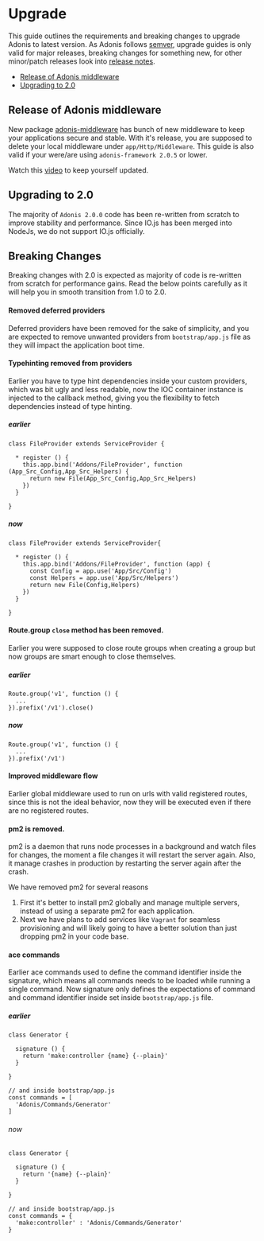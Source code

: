 # Upgrade

This guide outlines the requirements and breaking changes to upgrade Adonis to latest version. As Adonis follows [semver](http://semver.org/), upgrade guides is only valid for major releases, breaking changes for something new, for other minor/patch releases look into [release notes](release-notes).

- [Release of Adonis middleware](#release-of-adonis-middleware)
- [Upgrading to 2.0](#upgrading-to-2.0)

## Release of Adonis middleware
New package [adonis-middleware](https://github.com/adonisjs/adonis-middleware) has bunch of new middleware to keep your applications secure and stable. With it's release, you are supposed to delete your local middleware under `app/Http/Middleware`. This guide is also valid if your were/are using `adonis-framework 2.0.5` or lower.

Watch this [video](https://www.youtube.com/watch?v=Pu4Y-CWH4yE) to keep yourself updated.


## Upgrading to 2.0

The majority of `Adonis 2.0.0` code has been re-written from scratch to improve stability and performance. Since IO.js has been merged into NodeJs, we do not support IO.js officially.

## Breaking Changes

Breaking changes with 2.0 is expected as majority of code is re-written from scratch for performance gains. Read the below points carefully as it will help you in smooth transition from 1.0 to 2.0.

#### Removed deferred providers

Deferred providers have been removed for the sake of simplicity, and you are expected to remove unwanted providers from `bootstrap/app.js` file as they will impact the application boot time.

#### Typehinting removed from providers

Earlier you have to type hint dependencies inside your custom providers, which was bit ugly and less readable, now the IOC container instance is injected to the callback method, giving you the flexibility to fetch dependencies instead of type hinting.

##### earlier

```javascript,line-numbers
class FileProvider extends ServiceProvider {

  * register () {
    this.app.bind('Addons/FileProvider', function (App_Src_Config,App_Src_Helpers) {
      return new File(App_Src_Config,App_Src_Helpers)
    })
  }

}
```

##### now

```javascript,line-numbers
class FileProvider extends ServiceProvider{

  * register () {
    this.app.bind('Addons/FileProvider', function (app) {
      const Config = app.use('App/Src/Config')
      const Helpers = app.use('App/Src/Helpers')
      return new File(Config,Helpers)
    })
  }

}
```

#### Route.group `close` method has been removed.

Earlier you were supposed to close route groups when creating a group but now groups are smart enough to close themselves.

##### earlier
```javascript,line-numbers
Route.group('v1', function () {
  ...
}).prefix('/v1').close()
```

##### now
```javascript,line-numbers
Route.group('v1', function () {
  ...
}).prefix('/v1')
```

#### Improved middleware flow

Earlier global middleware used to run on urls with valid registered routes, since this is not the ideal behavior, now they will be executed even if there are no registered routes.

#### pm2 is removed.

pm2 is a daemon that runs node processes in a background and watch files for changes, the moment a file changes it will restart the server again. Also, it manage crashes in production by restarting the server again after the crash.

We have removed pm2 for several reasons

1. First it's better to install pm2 globally and manage multiple servers, instead of using a separate pm2 for each application.
2. Next we have plans to add services like `Vagrant` for seamless provisioning and will likely going to have a better solution than just dropping pm2 in your code base.

#### ace commands

Earlier ace commands used to define the command identifier inside the signature, which means all commands needs to be loaded while running a single command. Now signature only defines the expectations of command and command identifier inside set inside `bootstrap/app.js` file.

##### earlier
```javascript,line-numbers
class Generator {

  signature () {
    return 'make:controller {name} {--plain}'
  }

}

// and inside bootstrap/app.js
const commands = [
  'Adonis/Commands/Generator'
]
```

###### now
```javascript,line-numbers
class Generator {

  signature () {
    return '{name} {--plain}'
  }

}

// and inside bootstrap/app.js
const commands = {
  'make:controller' : 'Adonis/Commands/Generator'
}
```
